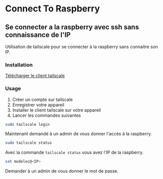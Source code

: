 # Connect To Raspberry

## Se connecter a la raspberry avec ssh sans connaissance de l'IP

Utilisation de tailscale pour se connecter à la raspberry sans connaitre son IP.

### Installation

[Télécharger le client tailscale](https://tailscale.com/kb/1347/installation)

### Usage

1. Créer un compte sur tailscale
2. Enregistrer votre appareil
3. Installer le client tailscale sur votre appareil
4. Lancer les commandes suivantes

```Bash
sudo tailscale login
```

Maintenant demandé à un admin de vous donner l'accès à la raspberry.

```Bash
sudo tailscale status
```

Avec la commande `tailscale status` vous avez l'IP de la raspberry.

```Bash
ssh modelec@<IP>
```

Demander à un admin de vous donner le mot de passe.